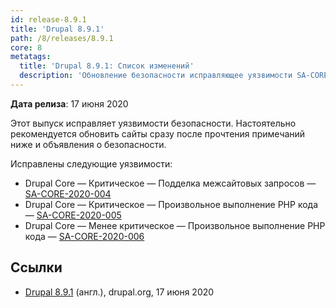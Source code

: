 ```yaml
---
id: release-8.9.1
title: 'Drupal 8.9.1'
path: /8/releases/8.9.1
core: 8
metatags:
  title: 'Drupal 8.9.1: Список изменений'
  description: 'Обновление безопасности исправляющее уязвимости SA-CORE-2020-004, SA-CORE-2020-005, SA-CORE-2020-006.'
---
```


**Дата релиза**: 17 июня 2020

Этот выпуск исправляет уязвимости безопасности. Настоятельно рекомендуется обновить сайты сразу после прочтения примечаний ниже и объявления о безопасности.

Исправлены следующие уязвимости:

- Drupal Core — Критическое — Подделка межсайтовых запросов — [SA-CORE-2020-004](../../security/advisory/sa-core-2020-004.md)
- Drupal Core — Критическое — Произвольное выполнение PHP кода — [SA-CORE-2020-005](../../security/advisory/sa-core-2020-005.md)
- Drupal Core — Менее критическое — Произвольное выполнение PHP кода — [SA-CORE-2020-006](../../security/advisory/sa-core-2020-006.md)


## Ссылки

- [Drupal 8.9.1](https://www.drupal.org/project/drupal/releases/8.9.1) (англ.), drupal.org, 17 июня 2020
